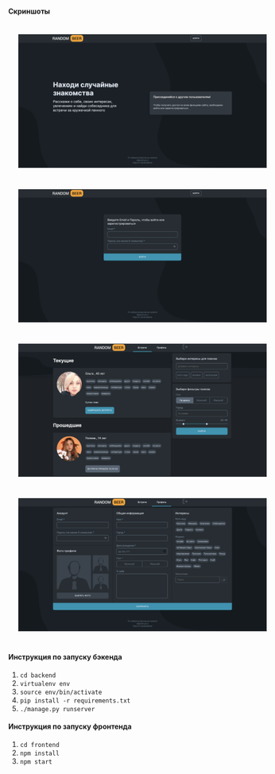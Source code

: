 #### Скриншоты
<img src="screenshots/WelcomePage.png" width="500" hspace="20" vspace="20" alt="WelcomePage">
<img src="screenshots/LoginPage.png" width="500" hspace="20" vspace="20" alt="LoginPage">
<img src="screenshots/MeetingsPage.png" width="500" hspace="20" vspace="20" alt="MeetingsPage">
<img src="screenshots/ProfilePage.png" width="500" hspace="20" vspace="20" alt="ProfilePage">

#### Инструкция по запуску бэкенда
1. `cd backend`
2. `virtualenv env`
3. `source env/bin/activate`
4. `pip install -r requirements.txt`
5. `./manage.py runserver`

#### Инструкция по запуску фронтенда
1. `cd frontend`
2. `npm install`
3. `npm start`